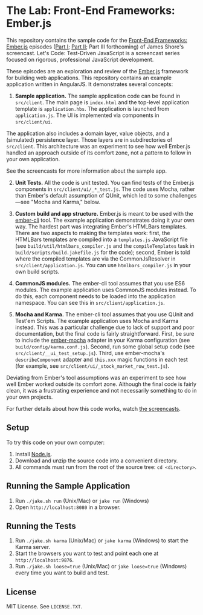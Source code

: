 The Lab: Front-End Frameworks: Ember.js
===========

This repository contains the sample code for the [Front-End Frameworks: Ember.js](http://www.letscodejavascript.com/v3/episodes/lab/16) episodes ([Part I](http://www.letscodejavascript.com/v3/episodes/lab/16); [Part II](http://www.letscodejavascript.com/v3/episodes/lab/17); Part III forthcoming) of James Shore's screencast. Let's Code: Test-Driven JavaScript is a screencast series focused on rigorous, professional JavaScript development.

These episodes are an exploration and review of the [Ember.js](https://emberjs.com/) framework for building web applications. This repository contains an example application written in AngularJS. It demonstrates several concepts:

1. **Sample application.** The sample application code can be found in `src/client`. The main page is `index.html` and the top-level application template is `application.hbs`. The application is launched from `application.js`. The UI is implemented via components in `src/client/ui`.

  The application also includes a domain layer, value objects, and a (simulated) persistence layer. Those layers are in subdirectories of `src/client`. This architecture was an experiment to see how well Ember.js handled an approach outside of its comfort zone, not a pattern to follow in your own application.

  See the screencasts for more information about the sample app.

2. **Unit Tests.** All the code is unit tested. You can find tests of the Ember.js components in `src/client/ui/_*_test.js`. The code uses Mocha, rather than Ember's default assumption of QUnit, which led to some challenges—see "Mocha and Karma," below.

3. **Custom build and app structure.** Ember.js is meant to be used with the [ember-cli](http://www.ember-cli.com/) tool. The example application demonstrates doing it your own way. The hardest part was integrating Ember's HTMLBars templates. There are two aspects to making the templates work: first, the HTMLBars templates are compiled into a `templates.js` JavaScript file (see `build/util/htmlbars_compiler.js` and the `compileTemplates` task in `build/scripts/build.jakefile.js` for the code); second, Ember is told where the compiled templates are via the CommonJsResolver in `src/client/application.js`. You can use `htmlbars_compiler.js` in your own build scripts.

4. **CommonJS modules.** The ember-cli tool assumes that you use ES6 modules. The example application uses CommonJS modules instead. To do this, each component needs to be loaded into the application namespace. You can see this in `src/client/application.js`.

5. **Mocha and Karma.** The ember-cli tool assumes that you use QUnit and Test'em Scripts. The example application uses Mocha and Karma instead. This was a particular challenge due to lack of support and poor documentation, but the final code is fairly straightforward. First, be sure to include the [ember-mocha](https://github.com/switchfly/ember-mocha) adapter in your Karma configuration (see `build/config/karma.conf.js`). Second, run some global setup code (see `src/client/__ui_test_setup.js`). Third, use ember-mocha's `describeComponent` adapter and `this.xxx` magic functions in each test (for example, see `src/client/ui/_stock_market_row_test.js`).

Deviating from Ember's tool assumptions was an experiment to see how well Ember worked outside its comfort zone. Although the final code is fairly clean, it was a frustrating experience and not necessarily something to do in your own projects.

For further details about how this code works, watch [the screencasts](http://www.letscodejavascript.com/v3/episodes/lab/16).


Setup
-----

To try this code on your own computer:

1. Install [Node.js](http://nodejs.org/download/).
2. Download and unzip the source code into a convenient directory.
3. All commands must run from the root of the source tree: `cd <directory>`.


Running the Sample Application
------------------------------

1. Run `./jake.sh run` (Unix/Mac) or `jake run` (Windows)
2. Open `http://localhost:8080` in a browser.


Running the Tests
-----------------

1. Run `./jake.sh karma` (Unix/Mac) or `jake karma` (Windows) to start the Karma server.
2. Start the browsers you want to test and point each one at `http://localhost:9876`.
3. Run `./jake.sh loose=true` (Unix/Mac) or `jake loose=true` (Windows) every time you want to build and test.


License
-------

MIT License. See `LICENSE.TXT`.
